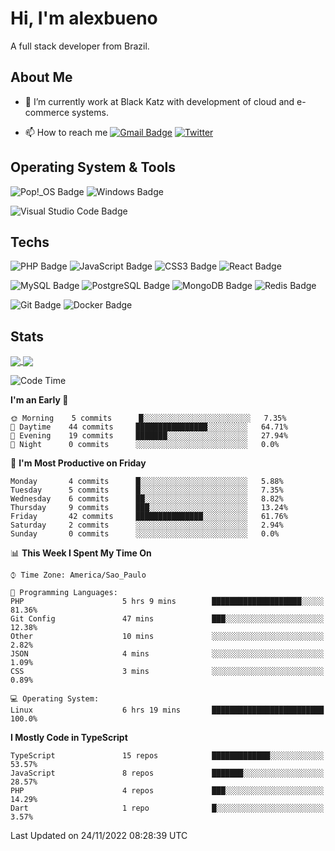 # Hi, I'm alexbueno

A full stack developer from Brazil.

## About Me

- 🌱 I’m currently work at Black Katz with development of cloud and e-commerce systems.

- 📫 How to reach me [![Gmail Badge](https://img.shields.io/badge/-gmail-c14438?style=for-the-badge&logo=Gmail&logoColor=ffffff)](mailto:alexsandrofbueno@gmail.com) [![Twitter](https://img.shields.io/badge/twitter-1DA1F2.svg?style=for-the-badge&logo=twitter&logoColor=ffffff)](https://twitter.com/Alex_Bueno_7)

## Operating System & Tools

![Pop!_OS Badge](https://img.shields.io/badge/Pop!__OS-48B9C7?logo=popos&logoColor=fff&style=flat)
![Windows Badge](https://img.shields.io/badge/Windows-0078D6?logo=windows&logoColor=fff&style=flat)

![Visual Studio Code Badge](https://img.shields.io/badge/Visual%20Studio%20Code-007ACC?logo=visualstudiocode&logoColor=fff&style=flat)

## Techs

![PHP Badge](https://img.shields.io/badge/PHP-777BB4?logo=php&logoColor=fff&style=flat)
![JavaScript Badge](https://img.shields.io/badge/JavaScript-F7DF1E?logo=javascript&logoColor=000&style=flat)
![CSS3 Badge](https://img.shields.io/badge/CSS3-1572B6?logo=css3&logoColor=fff&style=flat)
![React Badge](https://img.shields.io/badge/React-61DAFB?logo=react&logoColor=000&style=flat)

![MySQL Badge](https://img.shields.io/badge/MySQL-4479A1?logo=mysql&logoColor=fff&style=flat)
![PostgreSQL Badge](https://img.shields.io/badge/PostgreSQL-4169E1?logo=postgresql&logoColor=fff&style=flat)
![MongoDB Badge](https://img.shields.io/badge/MongoDB-47A248?logo=mongodb&logoColor=fff&style=flat)
![Redis Badge](https://img.shields.io/badge/Redis-DC382D?logo=redis&logoColor=fff&style=flat)

![Git Badge](https://img.shields.io/badge/Git-F05032?logo=git&logoColor=fff&style=flat)
![Docker Badge](https://img.shields.io/badge/Docker-2496ED?logo=docker&logoColor=fff&style=flat)


## Stats

<a href="https://github.com/anuraghazra/github-readme-stats">
  <img align="center" src="https://github-readme-stats.vercel.app/api?username=alexbueno7&hide=contribs,prs&show_icons=true&theme=radical" />
</a>
<a href="https://github.com/anuraghazra/convoychat">
  <img align="center" src="https://github-readme-stats.vercel.app/api/top-langs/?username=alexbueno7" />
</a>

<!--START_SECTION:waka-->
![Code Time](http://img.shields.io/badge/Code%20Time-649%20hrs%2028%20mins-blue)

**I'm an Early 🐤** 

```text
🌞 Morning    5 commits      █░░░░░░░░░░░░░░░░░░░░░░░░   7.35% 
🌆 Daytime    44 commits     ████████████████░░░░░░░░░   64.71% 
🌃 Evening    19 commits     ███████░░░░░░░░░░░░░░░░░░   27.94% 
🌙 Night      0 commits      ░░░░░░░░░░░░░░░░░░░░░░░░░   0.0%

```
📅 **I'm Most Productive on Friday** 

```text
Monday       4 commits      █░░░░░░░░░░░░░░░░░░░░░░░░   5.88% 
Tuesday      5 commits      █░░░░░░░░░░░░░░░░░░░░░░░░   7.35% 
Wednesday    6 commits      ██░░░░░░░░░░░░░░░░░░░░░░░   8.82% 
Thursday     9 commits      ███░░░░░░░░░░░░░░░░░░░░░░   13.24% 
Friday       42 commits     ███████████████░░░░░░░░░░   61.76% 
Saturday     2 commits      ░░░░░░░░░░░░░░░░░░░░░░░░░   2.94% 
Sunday       0 commits      ░░░░░░░░░░░░░░░░░░░░░░░░░   0.0%

```


📊 **This Week I Spent My Time On** 

```text
⌚︎ Time Zone: America/Sao_Paulo

💬 Programming Languages: 
PHP                      5 hrs 9 mins        ████████████████████░░░░░   81.36% 
Git Config               47 mins             ███░░░░░░░░░░░░░░░░░░░░░░   12.38% 
Other                    10 mins             ░░░░░░░░░░░░░░░░░░░░░░░░░   2.82% 
JSON                     4 mins              ░░░░░░░░░░░░░░░░░░░░░░░░░   1.09% 
CSS                      3 mins              ░░░░░░░░░░░░░░░░░░░░░░░░░   0.89%

💻 Operating System: 
Linux                    6 hrs 19 mins       █████████████████████████   100.0%

```

**I Mostly Code in TypeScript** 

```text
TypeScript               15 repos            █████████████░░░░░░░░░░░░   53.57% 
JavaScript               8 repos             ███████░░░░░░░░░░░░░░░░░░   28.57% 
PHP                      4 repos             ███░░░░░░░░░░░░░░░░░░░░░░   14.29% 
Dart                     1 repo              █░░░░░░░░░░░░░░░░░░░░░░░░   3.57%

```



 Last Updated on 24/11/2022 08:28:39 UTC
<!--END_SECTION:waka-->
